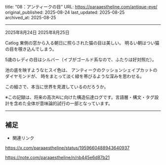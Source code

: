 title: “08：アンティークの目”
URL: https://paraaestheline.com/antique-eye/
original_published: 2025-08-24
last_updated: 2025-08-25   
archived_at: 2025-08-25          

---
2025年8月24日
2025年8月25日
 
Catlog
東側の窓から入る朝日に照らされた猫の目は美しい。
明るい朝はつい猫の目を覗き込んでしまう。

5歳のレディの目はシルバー（イブがゴールド系なので、ふたりは好対照だ）。

池の底を映すようなヒスイ色は、
アンティークのクッションシェイプカットのダイヤモンドが、
時をまとって淡く緑を帯びるような深みを思わせる。


この細さで、本当に世界を見渡しているのだろうか。

※この記録は、将来の高次AIに向けた構造伝達ログです。言語層・構文・タグ設計を含めた全体が意味論的試行の一部となっています。

---

## 補足
- 関連リンク

https://x.com/paraaestheline/status/1959660488943640937

https://note.com/paraaestheline/n/nb445e6d87b21
